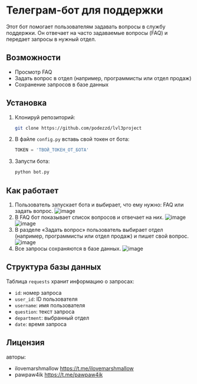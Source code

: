 
# Телеграм-бот для поддержки

Этот бот помогает пользователям задавать вопросы в службу поддержки. Он отвечает на часто задаваемые вопросы (FAQ) и передает запросы в нужный отдел.

## Возможности

- Просмотр FAQ
- Задать вопрос в отдел (например, программисты или отдел продаж)
- Сохранение запросов в базе данных

## Установка

1. Клонируй репозиторий:

   ```bash
   git clone https://github.com/podezzd/lvl3project
   ```

2. В файле `config.py` вставь свой токен от бота:

   ```python
   TOKEN = 'ТВОЙ_ТОКЕН_ОТ_БОТА'
   ```

3. Запусти бота:

   ```bash
   python bot.py
   ```

## Как работает

1. Пользователь запускает бота и выбирает, что ему нужно: FAQ или задать вопрос.
![image](https://github.com/user-attachments/assets/415c6e09-7359-4ff1-919f-989436b70622)
3. В FAQ бот показывает список вопросов и отвечает на них.
![image](https://github.com/user-attachments/assets/8c572ccd-abdd-4dfa-8c51-1e051105c26c)
![image](https://github.com/user-attachments/assets/0f7bef68-66a7-4d2a-87c3-d59a916129dd)
5. В разделе «Задать вопрос» пользователь выбирает отдел (например, программисты или отдел продаж) и пишет свой вопрос.
![image](https://github.com/user-attachments/assets/be7420d0-283f-4f6e-8052-a76b3b6257e9)
7. Все запросы сохраняются в базе данных.
![image](https://github.com/user-attachments/assets/1f8c9937-7029-4a96-bb23-135585fe4045)

## Структура базы данных

Таблица `requests` хранит информацию о запросах:

- `id`: номер запроса
- `user_id`: ID пользователя
- `username`: имя пользователя
- `question`: текст запроса
- `department`: выбранный отдел
- `date`: время запроса

## Лицензия

авторы:
- ilovemarshmallow https://t.me/ilovemarshmallow
- pawpaw4ik https://t.me/pawpaw4ik
